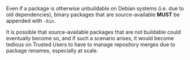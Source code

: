 Even if a package is otherwise unbuildable on Debian systems (i.e. due to old dependencies), binary packages that are source-available **MUST** be appended with `-bin`.  

It is possible that source-available packages that are not buildable could eventually become so, and if such a scenario arises, it would become tedious on Trusted Users to have to manage repository merges due to package renames, especially at scale.
